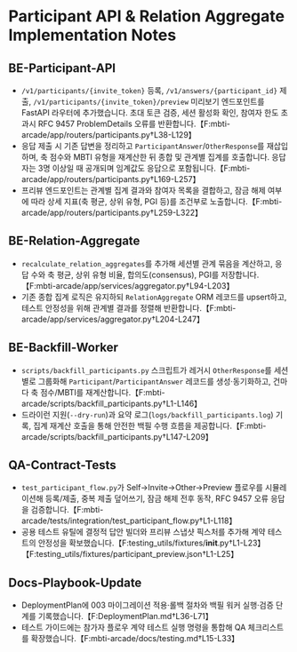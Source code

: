 # Participant API & Relation Aggregate Implementation Notes

## BE-Participant-API
- `/v1/participants/{invite_token}` 등록, `/v1/answers/{participant_id}` 제출, `/v1/participants/{invite_token}/preview` 미리보기 엔드포인트를 FastAPI 라우터에 추가했습니다. 초대 토큰 검증, 세션 활성화 확인, 참여자 한도 초과시 RFC 9457 ProblemDetails 오류를 반환합니다.【F:mbti-arcade/app/routers/participants.py†L38-L129】
- 응답 제출 시 기존 답변을 정리하고 `ParticipantAnswer`/`OtherResponse`를 재삽입하며, 축 점수와 MBTI 유형을 재계산한 뒤 종합 및 관계별 집계를 호출합니다. 응답자는 3명 이상일 때 공개되며 임계값도 응답으로 포함됩니다.【F:mbti-arcade/app/routers/participants.py†L169-L257】
- 프리뷰 엔드포인트는 관계별 집계 결과와 참여자 목록을 결합하고, 잠금 해제 여부에 따라 상세 지표(축 평균, 상위 유형, PGI 등)를 조건부로 노출합니다.【F:mbti-arcade/app/routers/participants.py†L259-L322】

## BE-Relation-Aggregate
- `recalculate_relation_aggregates`를 추가해 세션별 관계 묶음을 계산하고, 응답 수와 축 평균, 상위 유형 비율, 합의도(consensus), PGI를 저장합니다.【F:mbti-arcade/app/services/aggregator.py†L94-L203】
- 기존 종합 집계 로직은 유지하되 `RelationAggregate` ORM 레코드를 upsert하고, 테스트 안정성을 위해 관계별 결과를 정렬해 반환합니다.【F:mbti-arcade/app/services/aggregator.py†L204-L247】

## BE-Backfill-Worker
- `scripts/backfill_participants.py` 스크립트가 레거시 `OtherResponse`를 세션별로 그룹화해 `Participant`/`ParticipantAnswer` 레코드를 생성·동기화하고, 건마다 축 점수/MBTI를 재계산합니다.【F:mbti-arcade/scripts/backfill_participants.py†L1-L146】
- 드라이런 지원(`--dry-run`)과 요약 로그(`logs/backfill_participants.log`) 기록, 집계 재계산 호출을 통해 안전한 백필 수행 흐름을 제공합니다.【F:mbti-arcade/scripts/backfill_participants.py†L147-L209】

## QA-Contract-Tests
- `test_participant_flow.py`가 Self→Invite→Other→Preview 플로우를 시뮬레이션해 등록/제출, 중복 제출 덮어쓰기, 잠금 해제 전후 동작, RFC 9457 오류 응답을 검증합니다.【F:mbti-arcade/tests/integration/test_participant_flow.py†L1-L118】
- 공용 테스트 유틸에 결정적 답안 빌더와 프리뷰 스냅샷 픽스처를 추가해 계약 테스트의 안정성을 확보했습니다.【F:testing_utils/fixtures/__init__.py†L1-L23】【F:testing_utils/fixtures/participant_preview.json†L1-L25】

## Docs-Playbook-Update
- DeploymentPlan에 003 마이그레이션 적용·롤백 절차와 백필 워커 실행·검증 단계를 기록했습니다.【F:DeploymentPlan.md†L36-L71】
- 테스트 가이드에는 참가자 플로우 계약 테스트 실행 명령을 통합해 QA 체크리스트를 확장했습니다.【F:mbti-arcade/docs/testing.md†L15-L33】
